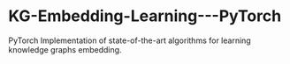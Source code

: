 # KG-Embedding-Learning---PyTorch
PyTorch Implementation of state-of-the-art algorithms for learning knowledge graphs embedding.
